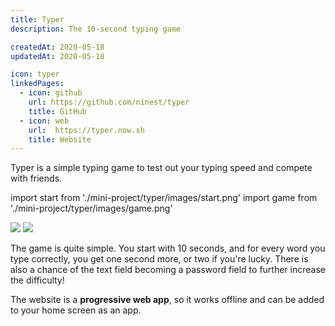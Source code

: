```yaml
---
title: Typer
description: The 10-second typing game

createdAt: 2020-05-18
updatedAt: 2020-05-18

icon: typer
linkedPages:
  - icon: github
    url: https://github.com/ninest/typer
    title: GitHub
  - icon: web
    url:  https://typer.now.sh
    title: Website
---
```


Typer is a simple typing game to test out your typing speed and compete with friends.


import start from './mini-project/typer/images/start.png'
import game from './mini-project/typer/images/game.png'

<div className="flex space-x-base">
  <Image src={start} height={591} width={450} />
  <Image src={game} height={591} width={450} />
</div>

The game is quite simple. You start with 10 seconds, and for every word you type correctly, you get one second more, or two if you're lucky. There is also a chance of the text field becoming a password field to further increase the difficulty!

The website is a **progressive web app**, so it works offline and can be added to your home screen as an app.
